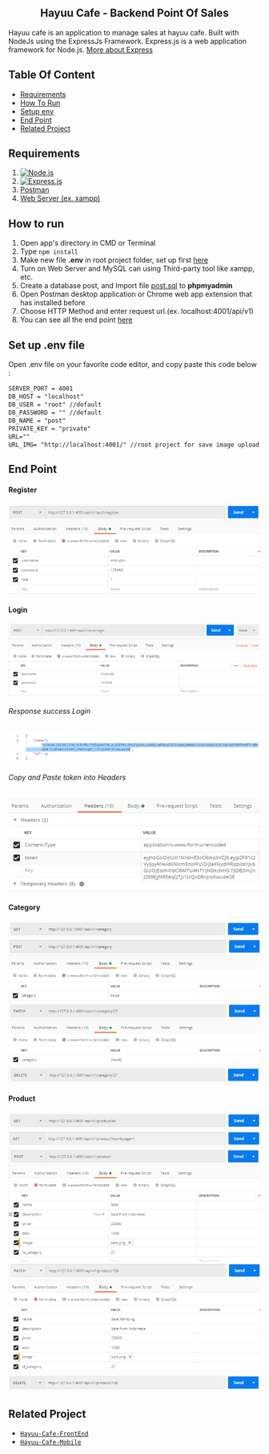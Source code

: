 <section id="home">
<h1 align="center">Hayuu Cafe - Backend Point Of Sales</h1>


Hayuu cafe is an application to manage sales at hayuu cafe. Built with NodeJs using the ExpressJs Framework.
Express.js is a web application framework for Node.js. [More about Express](https://en.wikipedia.org/wiki/Express.js)
</section>


## Table Of Content
<div class="header">
	<ul>
		<li><a href="#requirements">Requirements</a></li>
		<li><a href="#how-to-run">How To Run</a></li>
		<li><a href="#setup-env">Setup env</a></li>
		<li><a href="#end-point">End Point</a></li>
		<li><a href="#related-project">Related Project</a></li>
	</ul>
</div>

<section id="requirements">

## Requirements

1. [![Node.js](https://img.shields.io/badge/Node.js-v.10.16-green.svg?style=rounded-square)](https://nodejs.org/)	
2. [![Express.js](https://img.shields.io/badge/Express.js-4.x-blue.svg?style=rounded-square)](https://expressjs.com/en/starter/installing.html)
3. <a href="https://www.getpostman.com/">Postman</a>
4. [Web Server (ex. xampp)](https://www.apachefriends.org/index.html)
</section>


<section id="how-to-run">
	
## How to run
1. Open app's directory in CMD or Terminal
2. Type `npm install`
3. Make new file **.env** in root project folder, set up first [here](#env)
4. Turn on Web Server and MySQL can using Third-party tool like xampp, etc.
5. Create a database post, and Import file [post.sql](database/post.sql) to **phpmyadmin**
6. Open Postman desktop application or Chrome web app extension that has installed before
7. Choose HTTP Method and enter request url.(ex. localhost:4001/api/v1)
8. You can see all the end point [here](#end-point)
</section>

<section id="setup-env">
	
## Set up .env file
Open .env file on your favorite code editor, and copy paste this code below :
```
SERVER_PORT = 4001
DB_HOST = "localhost"
DB_USER = "root" //default
DB_PASSWORD = "" //default
DB_NAME = "post"
PRIVATE_KEY = "private"
URL=""
URL_IMG= "http://localhost:4001/" //root project for save image upload
```
</section>

<section id="end-point">

## End Point

<div class="demo">
    <div class="items">
    	<h4 class="title-demo">Register</h4>
		<img class="img-demo" src="./demo/register.png">  
    </div>
    <div class="items">
    	<h4 class="title-demo">Login</h4>
		<img class="img-demo" src="./demo/login.png">
		<h6>Response success Login</h6>
		<img class="img-res" src="./demo/token.png">
		<h6>Copy and Paste token into Headers</h6>
		<img class="img-res" src="./demo/headers.png">
    </div>
     <div class="items">
    	<h4 class="title-demo">Category</h4>
		<img class="img-demo" src="./demo/get-category.png">  
		<img class="img-demo" src="./demo/post-category.png">  
		<img class="img-demo" src="./demo/patch-category.png">  
		<img class="img-demo" src="./demo/delete-category.png">  
    </div>
    <div class="items">
    	<h4 class="title-demo">Product</h4>
		<img class="img-demo" src="./demo/get-product.png">
		<img class="img-demo" src="./demo/pagination.png">    
		<img class="img-demo" src="./demo/post-product.png">  
		<img class="img-demo" src="./demo/patch-product.png">  
		<img class="img-demo" src="./demo/delete-product.png">  
    </div>
</div>
</section>


<section id="related-project">
	
## Related Project
* [`Hayuu-Cafe-FrontEnd`](https://github.com/misrudin/Front-end-PointOfSales.git)
* [`Hayuu-Cafe-Mobile`](https://github.com/misrudin/PosReactNative.git)
</section>

	
